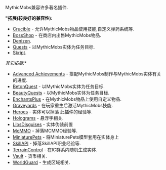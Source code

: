 MythicMobs兼容许多著名插件.

**"拓展(较良好的兼容性):**

-   [Crucible](https://mythiccraft.io/index.php?resources/crucible-create-unbelievable-mythic-items.2/) -
    允许MythicMobs物品使用技能,自定义弹药系统等.
-   [BossShop](https://www.spigotmc.org/resources/mythicmobs-%E2%9A%94-bossshoppro-add-on-%E2%9A%94.58415/) -
    在商店内出售MythicMobs物品.
-   [Denizen](https://github.com/BerndiVader/mmDenizenAddon).
-   [Quests](https://www.spigotmc.org/resources/mythicmobs-quests-module.7261/) -
    以MythicMobs实体为任务目标.
-   [Skript](https://github.com/BerndiVader/mmSkriptAddon).

*其它拓展:**

-   [Advanced
    Achievements](https://www.spigotmc.org/resources/advanced-achievements.6239/) -
    搭配MythicMobs制作与MythicMobs实体有关的进度.
-   [BetonQuest](https://www.spigotmc.org/resources/betonquest.2117/) -
    以MythicMobs实体为任务目标.
-   [BeautyQuests](https://www.spigotmc.org/resources/beautyquests.39255/) -
    以MythicMobs实体为任务目标.
-   [EnchantsPlus](https://www.spigotmc.org/resources/enchantsplus.3396/) -
    在MythicMobs物品上使用自定义物品.
-   [Graveyards](https://www.spigotmc.org/resources/graveyards-40-off.7191/) -
    在玩家重生后激活MythicMobs技能.
-   [Heroes](https://www.spigotmc.org/resources/heroes.305/) - 实体可以掉落
    此插件的经验等.
-   [Holograms](https://www.spigotmc.org/resources/holograms.4924/) -
    悬浮字相关.
-   [LibsDisguises](https://www.spigotmc.org/resources/libs-disguises.81/) -
    实体伪装前置
-   [McMMO](https://www.spigotmc.org/resources/mcmmo.2445/) - 掉落MCMMO经验等.
-   [MiniaturePets](https://www.spigotmc.org/resources/%E2%8C%BE-miniaturepets-%E2%8C%BE-custom-mobs-great-for-eula.23991/) -
    将MiniaturePets模型套用在实体身上
-   [SkillAPI](https://www.spigotmc.org/resources/skillapi-premium.28029/) -
    掉落SkillAPI职业经验等.
-   [TerrainControl](https://www.spigotmc.org/resources/terraincontrol.2214/) -
    在IC群系内随机生成实体.
-   [Vault](https://www.spigotmc.org/resources/vault.41918/) - 货币相关.
-   [WorldGuard](https://dev.bukkit.org/projects/worldguard) - 生成区域相关.